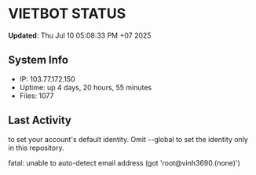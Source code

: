 # VIETBOT STATUS
**Updated**: Thu Jul 10 05:08:33 PM +07 2025

## System Info
- IP: 103.77.172.150
- Uptime: up 4 days, 20 hours, 55 minutes
- Files: 1077

## Last Activity

to set your account's default identity.
Omit --global to set the identity only in this repository.

fatal: unable to auto-detect email address (got 'root@vinh3690.(none)')
